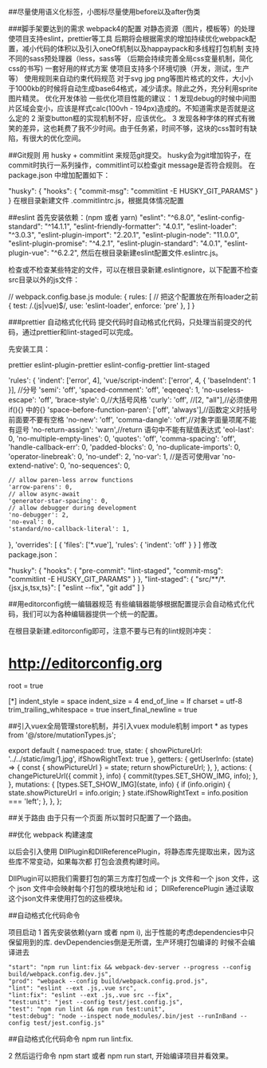 ##尽量使用语义化标签，小图标尽量使用before以及after伪类

###脚手架要达到的需求
    webpack4的配置
    对静态资源（图片，模板等）的处理
    使项目支持eslint，prettier等工具
    后期将会根据需求的增加持续优化webpack配置，减小代码的体积以及引入oneOf机制以及happaypack和多线程打包机制
    支持不同的sass预处理器（less，sass等 （后期会持续完善全局css变量机制，简化css的书写)
    一套好用的样式方案
    使项目支持多个环境切换（开发，测试，生产等）
    使用规则来自动约束代码规范
    对于svg jpg png等图片格式的文件，大小小于1000kb的时候将自动生成base64格式，减少请求。除此之外，充分利用sprite图片精灵。
    优化开发体验
    一些优化项目性能的建议：
    1 发现debug的时候中间图片区域会变小，应该是样式calc(100vh - 194px)造成的。不知道需求是否就是这么定的
    2 渐变button框的实现机制不好，应该优化。
    3 发现各种字体的样式有微笑的差异，这也耗费了我不少时间。由于任务紧，时间不够，这块的css暂时有缺陷，有很大的优化空间。


##Git规则
用 husky + commitlint 来规范git提交。
husky会为git增加钩子，在commit时执行一系列操作，commitlint可以检查git message是否符合规则。
在 package.json 中增加配置如下：

"husky": {
  "hooks": {
    "commit-msg": "commitlint -E HUSKY_GIT_PARAMS"
  }
}
在根目录新建文件 .commitlintrc.js，根据具体情况配置


##eslint
首先安装依赖：(npm 或者 yarn)
    "eslint": "^6.8.0",
    "eslint-config-standard": "^14.1.1",
    "eslint-friendly-formatter": "4.0.1",
    "eslint-loader": "^3.0.3",
    "eslint-plugin-import": "2.20.1",
    "eslint-plugin-node": "11.0.0",
    "eslint-plugin-promise": "^4.2.1",
    "eslint-plugin-standard": "4.0.1",
    "eslint-plugin-vue": "^6.2.2",
然后在根目录新建eslint配置文件.eslintrc.js。

检查或不检查某些特定的文件，可以在根目录新建.eslintignore，以下配置不检查src目录以外的js文件：

// webpack.config.base.js
module: {
    rules: [
        // 把这个配置放在所有loader之前
       {
        test: /\.(js|vue)$/,
        use: 'eslint-loader',
        enforce: 'pre'
      },
    ]
}


###prettier 自动格式化代码
提交代码时自动格式化代码，只处理当前提交的代码，通过prettier和lint-staged可以完成。

先安装工具：

prettier eslint-plugin-prettier eslint-config-prettier
lint-staged

 'rules': {
    'indent': ['error', 4],
    'vue/script-indent': ['error', 4, { 'baseIndent': 1 }],
    //分号
    'semi': 'off',
    'spaced-comment': 'off',
    'eqeqeq': 1,
    'no-useless-escape': 'off',
    'brace-style': 0,//大括号风格
    'curly': 'off', //[2, "all"],//必须使用 if(){} 中的{}
    'space-before-function-paren': ['off', 'always'],//函数定义时括号前面要不要有空格
    'no-new': 'off',
    'comma-dangle': 'off',//对象字面量项尾不能有逗号
    'no-return-assign': 'warn',//return 语句中不能有赋值表达式
    'eol-last': 0,
    'no-multiple-empty-lines': 0,
    'quotes': 'off',
    'comma-spacing': 'off',
    'handle-callback-err': 0,
    'padded-blocks': 0,
    'no-duplicate-imports': 0,
    'operator-linebreak': 0,
    'no-undef': 2,
    'no-var': 1, //是否可使用var
    'no-extend-native': 0,
    'no-sequences': 0,

    // allow paren-less arrow functions
    'arrow-parens': 0,
    // allow async-await
    'generator-star-spacing': 0,
    // allow debugger during development
    'no-debugger': 2,
    'no-eval': 0,
    'standard/no-callback-literal': 1,
  },
  'overrides': [
    {
      'files': ['*.vue'],
      'rules': {
        'indent': 'off'
      }
    }
  ]
修改package.json：

  "husky": {
    "hooks": {
      "pre-commit": "lint-staged",
      "commit-msg": "commitlint -E HUSKY_GIT_PARAMS"
    }
  },
  "lint-staged": {
    "src/**/*.{jsx,js,tsx,ts}": [
      "eslint --fix",
      "git add"
    ]
  }

##用editorconfig统一编辑器规范
有些编辑器能够根据配置提示会自动格式化代码，我们可以为各种编辑器提供一个统一的配置。

在根目录新建.editorconfig即可，注意不要与已有的lint规则冲突：

# http://editorconfig.org
root = true

[*]
indent_style = space
indent_size = 4
end_of_line = lf
charset = utf-8
trim_trailing_whitespace = true
insert_final_newline = true


##引入vuex全局管理store机制，并引入vuex module机制
import * as types from '@/store/mutationTypes.js';

export default {
    namespaced: true,
    state: {
        showPictureUrl: '../../static/img/1.jpg',
        ifShowRightText: true
    },
    getters: {
        getUserInfo: (state) => {
            const { showPictureUrl } = state;
            return showPictureUrl;
        },
    },
    actions: {
        changePictureUrl({ commit }, info) {
            commit(types.SET_SHOW_IMG, info);
        },
    },
    mutations: {
        [types.SET_SHOW_IMG](state, info) {
            if (info.origin) {
                state.showPictureUrl = info.origin;
            }
            state.ifShowRightText = info.position === 'left';
        },
    },
};

##关于路由
由于只有一个页面  所以暂时只配置了一个路由。


##优化 webpack 构建速度

以后会引入使用 DllPlugin和DllReferencePlugin，将静态库先提取出来，因为这些库不常变动，如果每次都 打包会浪费构建时间。

DllPlugin可以把我们需要打包的第三方库打包成一个 js 文件和一个 json 文件，这个 json 文件中会映射每个打包的模块地址和 id；
DllReferencePlugin 通过读取这个json文件来使用打包的这些模块。

##自动格式化代码命令

项目启动
 1 首先安装依赖(yarn 或者 npm i), 出于性能的考虑dependencies中只保留用到的库. devDependencies倒是无所谓，生产环境打包编译的
 时候不会编译进去

    "start": "npm run lint:fix && webpack-dev-server --progress --config build/webpack.config.dev.js",
    "prod": "webpack --config build/webpack.config.prod.js",
    "lint": "eslint --ext .js,.vue src",
    "lint:fix": "eslint --ext .js,.vue src --fix",
    "test:unit": "jest --config test/jest.config.js",
    "test": "npm run lint && npm run test:unit",
    "test:debug": "node --inspect node_modules/.bin/jest --runInBand --config test/jest.config.js"
##自动格式化代码命令 npm run lint:fix.


2 然后运行命令 npm start 或者 npm run start, 开始编译项目并看效果。